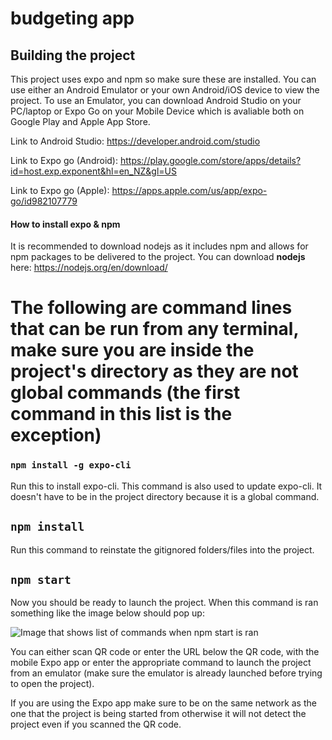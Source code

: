 # budgeting app

## Building the project
This project uses expo and npm so make sure these are installed.
You can use either an Android Emulator or your own Android/iOS device to view the project.
To use an Emulator, you can download Android Studio on your PC/laptop or Expo Go on your Mobile Device
which is avaliable both on Google Play and Apple App Store.

Link to Android Studio: https://developer.android.com/studio

Link to Expo go (Android): https://play.google.com/store/apps/details?id=host.exp.exponent&hl=en_NZ&gl=US

Link to Expo go (Apple): https://apps.apple.com/us/app/expo-go/id982107779

#### How to install expo & npm
It is recommended to download nodejs as it includes npm and allows for npm packages to be delivered to the project.
You can download **nodejs** here: https://nodejs.org/en/download/

# The following are command lines that can be run from any terminal, **make sure you are inside the project's directory as they are not global commands (the first command in this list is the exception)**

### `npm install -g expo-cli`
Run this to install expo-cli.
This command is also used to update expo-cli.
It doesn't have to be in the project directory because it is a global command.

## `npm install`

Run this command to reinstate the gitignored folders/files into the project.

## `npm start`

Now you should be ready to launch the project. When this command is ran something like the image below should pop up:

![Image that shows list of commands when npm start is ran](https://github.com/TcPirate1/React-Native_MobileDevClass/blob/main/assets/npm_start.PNG?raw=true)

You can either scan QR code or enter the URL below the QR code, with the mobile Expo app or enter the appropriate command to launch the project from an emulator (make sure the emulator is already launched before trying to open the project).

If you are using the Expo app make sure to be on the same network as the one that the project is being started from otherwise it will not detect the project even if you scanned the QR code.
